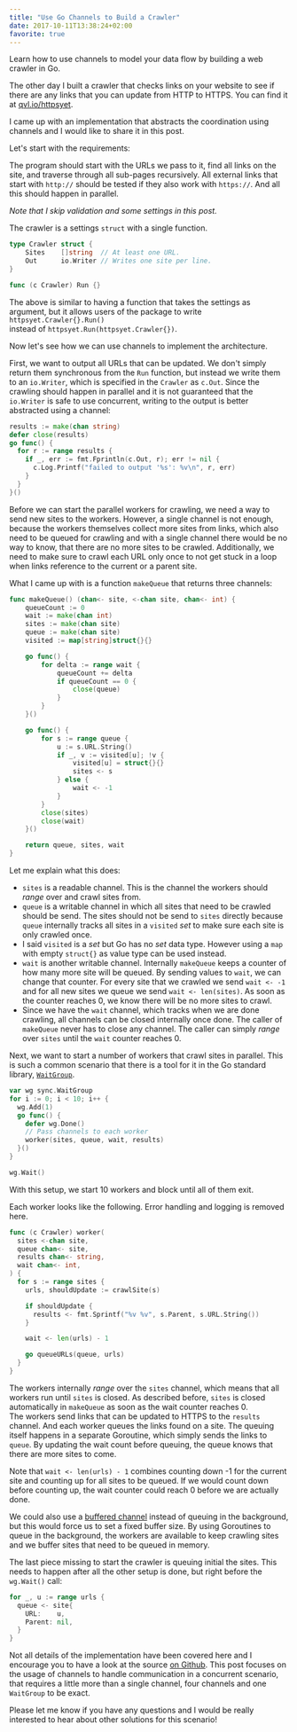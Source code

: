 ```yaml
---
title: "Use Go Channels to Build a Crawler"
date: 2017-10-11T13:38:24+02:00
favorite: true
---
```


Learn how to use channels to model your data flow by building a web crawler in Go.<!--more-->

The other day I built a crawler that checks links on your website to see if there are any links that you can update from HTTP to HTTPS.
You can find it at [qvl.io/httpsyet](https://qvl.io/httpsyet).

I came up with an implementation that abstracts the coordination using channels and I would like to share it in this post.

Let's start with the requirements:

The program should start with the URLs we pass to it, find all links on the site, and traverse through all sub-pages recursively.
All external links that start with `http://` should be tested if they also work with `https://`.
And all this should happen in parallel.

*Note that I skip validation and some settings in this post.*

The crawler is a settings `struct` with a single function.

```go
type Crawler struct {
	Sites    []string  // At least one URL.
	Out      io.Writer // Writes one site per line.
}

func (c Crawler) Run {}
```

The above is similar to having a function that takes the settings as argument, but it allows users of the package to write `httpsyet.Crawler{}.Run()`
<br>
instead of `httpsyet.Run(httpsyet.Crawler{})`.

Now let's see how we can use channels to implement the architecture.

First, we want to output all URLs that can be updated.
We don't simply return them synchronous from the `Run` function,
but instead we write them to an `io.Writer`, which is specified in the `Crawler` as `c.Out`.
Since the crawling should happen in parallel and it is not guaranteed that the `io.Writer` is safe to use concurrent,
writing to the output is better abstracted using a channel:

```go
results := make(chan string)
defer close(results)
go func() {
  for r := range results {
    if _, err := fmt.Fprintln(c.Out, r); err != nil {
      c.Log.Printf("failed to output '%s': %v\n", r, err)
    }
  }
}()
```

Before we can start the parallel workers for crawling, we need a way to send new sites to the workers.
However, a single channel is not enough, because the workers themselves collect more sites from links, which also need to be queued for crawling and
with a single channel there would be no way to know, that there are no more sites to be crawled.
Additionally, we need to make sure to crawl each URL only once to not get stuck in a loop when links reference to the current or a parent site.

What I came up with is a function `makeQueue` that returns three channels:

```go
func makeQueue() (chan<- site, <-chan site, chan<- int) {
	queueCount := 0
	wait := make(chan int)
	sites := make(chan site)
	queue := make(chan site)
	visited := map[string]struct{}{}

	go func() {
		for delta := range wait {
			queueCount += delta
			if queueCount == 0 {
				close(queue)
			}
		}
	}()

	go func() {
		for s := range queue {
			u := s.URL.String()
			if _, v := visited[u]; !v {
				visited[u] = struct{}{}
				sites <- s
			} else {
				wait <- -1
			}
		}
		close(sites)
		close(wait)
	}()

	return queue, sites, wait
}
```

Let me explain what this does:

- `sites` is a readable channel. This is the channel the workers should *range* over and crawl sites from.
- `queue` is a writable channel in which all sites that need to be crawled should be send.
The sites should not be send to `sites` directly because `queue` internally tracks all sites in a `visited` *set* to make sure each site is only crawled once.
- I said `visited` is a *set* but Go has no *set* data type.
However using a `map` with empty `struct{}` as value type can be used instead.
- `wait` is another writable channel.
Internally `makeQueue` keeps a counter of how many more site will be queued.
By sending values to `wait`, we can change that counter.
For every site that we crawled we send `wait <- -1` and for all new sites we queue we send `wait <- len(sites)`.
As soon as the counter reaches 0, we know there will be no more sites to crawl.
- Since we have the `wait` channel, which tracks when we are done crawling, all channels can be closed internally once done.
The caller of `makeQueue` never has to close any channel.
The caller can simply *range* over `sites` until the `wait` counter reaches 0.

Next, we want to start a number of workers that crawl sites in parallel.
This is such a common scenario that there is a tool for it in the Go standard library, [`WaitGroup`](https://golang.org/pkg/sync/#WaitGroup).

```go
var wg sync.WaitGroup
for i := 0; i < 10; i++ {
  wg.Add(1)
  go func() {
    defer wg.Done()
    // Pass channels to each worker
    worker(sites, queue, wait, results)
  }()
}

wg.Wait()
```

With this setup, we start 10 workers and block until all of them exit.

Each worker looks like the following. Error handling and logging is removed here.

```go
func (c Crawler) worker(
  sites <-chan site,
  queue chan<- site,
  results chan<- string,
  wait chan<- int,
) {
  for s := range sites {
    urls, shouldUpdate := crawlSite(s)

    if shouldUpdate {
      results <- fmt.Sprintf("%v %v", s.Parent, s.URL.String())
    }

    wait <- len(urls) - 1

    go queueURLs(queue, urls)
  }
}
```

The workers internally *range* over the `sites` channel,
which means that all workers run until `sites` is closed.
As described before, `sites` is closed automatically in `makeQueue` as soon as the wait counter reaches 0.
<br>
The workers send links that can be updated to HTTPS to the `results` channel.
And each worker queues the links found on a site.
The queuing itself happens in a separate Goroutine, which simply sends the links to `queue`.
By updating the wait count before queuing, the queue knows that there are more sites to come.

Note that `wait <- len(urls) - 1` combines counting down -1 for the current site and counting up for all sites to be queued.
If we would count down before counting up, the wait counter could reach 0 before we are actually done.

We could also use a [buffered channel](https://gobyexample.com/channel-buffering) instead of queuing in the background,
but this would force us to set a fixed buffer size.
By using Goroutines to queue in the background, the workers are available to keep crawling sites and we buffer sites that need to be queued in memory.

The last piece missing to start the crawler is queuing initial the sites.
This needs to happen after all the other setup is done, but right before the `wg.Wait()` call:

```go
for _, u := range urls {
  queue <- site{
    URL:    u,
    Parent: nil,
  }
}
```

Not all details of the implementation have been covered here and I encourage you to have a look at the source [on Github](https://github.com/qvl/httpsyet).
This post focuses on the usage of channels to handle communication in a concurrent scenario, that requires a little more than a single channel, four channels and one `WaitGroup` to be exact.

Please let me know if you have any questions and I would be really interested to hear about other solutions for this scenario!

